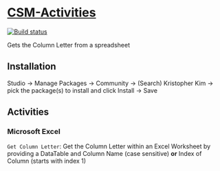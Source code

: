# [CSM-Activities](https://marketplace.uipath.com/listings/CSM-Activities)
[![Build status](https://ci.appveyor.com/api/projects/status/pvwmaie8e6si2xmx/branch/master?svg=true)](https://ci.appveyor.com/project/k2zinger/csm-activities/branch/master)

Gets the Column Letter from a spreadsheet


## Installation
Studio -> Manage Packages -> Community -> (Search) Kristopher Kim -> pick the package(s) to install and click Install -> Save

## Activities
### Microsoft Excel
`Get Column Letter`: Get the Column Letter within an Excel Worksheet by providing a DataTable and Column Name (case sensitive) **or** Index of Column (starts with index 1)



